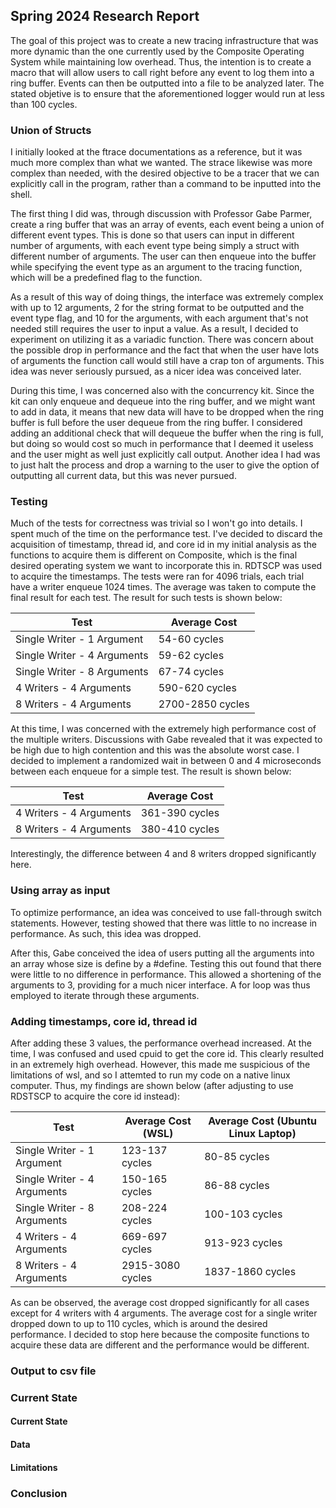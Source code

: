 ## Spring 2024 Research Report
The goal of this project was to create a new tracing infrastructure that was more dynamic than the one currently used by the Composite Operating System while maintaining low overhead. Thus, the intention is to create a macro that will allow users to call right before any event to log them into a ring buffer. Events can then be outputted into a file to be analyzed later. The stated objetive is to ensure that the aforementioned logger would run at less than 100 cycles.


###  Union of Structs
I initially looked at the ftrace documentations as a reference, but it was much more complex than what we wanted. The strace likewise was more complex than needed, with the desired objective to be a tracer that we can explicitly call in the program, rather than a command to be inputted into the shell.

The first thing I did was, through discussion with Professor Gabe Parmer, create a ring buffer that was an array of events, each event being a union of different event types. This is done so that users can input in different number of arguments, with each event type being simply a struct with different number of arguments. The user can then enqueue into the buffer while specifying the event type as an argument to the tracing function, which will be a predefined flag to the function. 

As a result of this way of doing things, the interface was extremely complex with up to 12 arguments, 2 for the string format to be outputted and the event type flag, and 10 for the arguments, with each argument that's not needed still requires the user to input a value. As a result, I decided to experiment on utilizing it as a variadic function. There was concern about the possible drop in performance and the fact that when the user have lots of arguments the function call would still have a crap ton of arguments. This idea was never seriously pursued, as a nicer idea was conceived later.

During this time, I was concerned also with the concurrency kit. Since the kit can only enqueue and dequeue into the ring buffer, and we might want to add in data, it means that new data will have to be dropped when the ring buffer is full before the user dequeue from the ring buffer. I considered adding an additional check that will dequeue the buffer when the ring is full, but doing so would cost so much in performance that I deemed it useless and the user might as well just explicitly call output. Another idea I had was to just halt the process and drop a warning to the user to give the option of outputting all current data, but this was never pursued.

### Testing
Much of the tests for correctness was trivial so I won't go into details. I spent much of the time on the performance test. I've decided to discard the acquisition of timestamp, thread id, and core id in my initial analysis as the functions to acquire them is different on Composite, which is the final desired operating system we want to incorporate this in. RDTSCP was used to acquire the timestamps. The tests were ran for 4096 trials, each trial have a writer enqueue 1024 times. The average was taken to compute the final result for each test. The result for such tests is shown below:


| Test                        |    Average Cost    |
| --------------------------- | ------------------ | 
| Single Writer - 1 Argument  |    54-60 cycles    | 
| Single Writer - 4 Arguments |    59-62 cycles    | 
| Single Writer - 8 Arguments |    67-74 cycles    | 
| 4 Writers - 4 Arguments     |   590-620 cycles   | 
| 8 Writers - 4 Arguments     |  2700-2850 cycles  | 


At this time, I was concerned with the extremely high performance cost of the multiple writers. Discussions with Gabe revealed that it was expected to be high due to high contention and this was the absolute worst case. I decided to implement a randomized wait in between 0 and 4 microseconds between each enqueue for a simple test. The result is shown below:


| Test                        |    Average Cost    |
| --------------------------- | ------------------ | 
| 4 Writers - 4 Arguments     |   361-390 cycles   | 
| 8 Writers - 4 Arguments     |   380-410 cycles   | 

Interestingly, the difference between 4 and 8 writers dropped significantly here.

### Using array as input
To optimize performance, an idea was conceived to use fall-through switch statements. However, testing showed that there was little to no increase in performance. As such, this idea was dropped.

After this, Gabe conceived the idea of users putting all the arguments into an array whose size is define by a #define. Testing this out found that there were little to no difference in performance. This allowed a shortening of the arguments to 3, providing for a much nicer interface. A for loop was thus employed to iterate through these arguments.

### Adding timestamps, core id, thread id
After adding these 3 values, the performance overhead increased. At the time, I was confused and used cpuid to get the core id. This clearly resulted in an extremely high overhead. However, this made me suspicious of the limitations of wsl, and so I attemted to run my code on a native linux computer. Thus, my findings are shown below (after adjusting to use RDSTSCP to acquire the core id instead): 

| Test                        | Average Cost (WSL) | Average Cost (Ubuntu Linux Laptop) |
| --------------------------- | ------------------ | ---------------------------------- |
| Single Writer - 1 Argument  |   123-137 cycles   |             80-85 cycles           |
| Single Writer - 4 Arguments |   150-165 cycles   |             86-88 cycles           |
| Single Writer - 8 Arguments |   208-224 cycles   |            100-103 cycles          |
| 4 Writers - 4 Arguments     |   669-697 cycles   |            913-923 cycles          |
| 8 Writers - 4 Arguments     |  2915-3080 cycles  |            1837-1860 cycles        |

As can be observed, the average cost dropped significantly for all cases except for 4 writers with 4 arguments. The average cost for a single writer dropped down to up to 110 cycles, which is around the desired performance. I decided to stop here because the composite functions to acquire these data are different and the performance would be different.
 

### Output to csv file




### Current State
#### Current State

#### Data

#### Limitations

### Conclusion